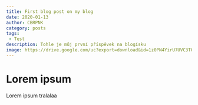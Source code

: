 ```yaml
---
title: First blog post on my blog
date: 2020-01-13
author: CBRPNK
category: posts
tags:
 - Test
description: Tohle je můj první příspěvek na blogísku
image: https://drive.google.com/uc?export=download&id=1z0PN4YirU7UVC3T0wceAdnFNfw6NUNZf
---
```

# Lorem ipsum
Lorem ipsum tralalaa
